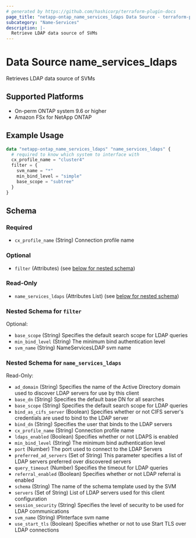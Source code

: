 ```yaml
---
# generated by https://github.com/hashicorp/terraform-plugin-docs
page_title: "netapp-ontap_name_services_ldaps Data Source - terraform-provider-netapp-ontap"
subcategory: "Name-Services"
description: |-
  Retrieve LDAP data source of SVMs
---
```


# Data Source name_services_ldaps
Retrieves LDAP data source of SVMs

## Supported Platforms
* On-perm ONTAP system 9.6 or higher
* Amazon FSx for NetApp ONTAP

## Example Usage
```terraform
data "netapp-ontap_name_services_ldaps" "name_services_ldaps" {
  # required to know which system to interface with
  cx_profile_name = "cluster4"
  filter = {
    svm_name = "*"
    min_bind_level = "simple"
    base_scope = "subtree"
  }
}
```

<!-- schema generated by tfplugindocs -->
## Schema

### Required

- `cx_profile_name` (String) Connection profile name

### Optional

- `filter` (Attributes) (see [below for nested schema](#nestedatt--filter))

### Read-Only

- `name_services_ldaps` (Attributes List) (see [below for nested schema](#nestedatt--name_services_ldaps))

<a id="nestedatt--filter"></a>
### Nested Schema for `filter`

Optional:

- `base_scope` (String) Specifies the default search scope for LDAP queries
- `min_bind_level` (String) The minimum bind authentication level
- `svm_name` (String) NameServicesLDAP svm name


<a id="nestedatt--name_services_ldaps"></a>
### Nested Schema for `name_services_ldaps`

Read-Only:

- `ad_domain` (String) Specifies the name of the Active Directory domain used to discover LDAP servers for use by this client
- `base_dn` (String) Specifies the default base DN for all searches
- `base_scope` (String) Specifies the default search scope for LDAP queries
- `bind_as_cifs_server` (Boolean) Specifies whether or not CIFS server's credentials are used to bind to the LDAP server
- `bind_dn` (String) Specifies the user that binds to the LDAP servers
- `cx_profile_name` (String) Connection profile name
- `ldaps_enabled` (Boolean) Specifies whether or not LDAPS is enabled
- `min_bind_level` (String) The minimum bind authentication level
- `port` (Number) The port used to connect to the LDAP Servers
- `preferred_ad_servers` (Set of String) This parameter specifies a list of LDAP servers preferred over discovered servers
- `query_timeout` (Number) Specifies the timeout for LDAP queries
- `referral_enabled` (Boolean) Specifies whether or not LDAP referral is enabled
- `schema` (String) The name of the schema template used by the SVM
- `servers` (Set of String) List of LDAP servers used for this client configuration
- `session_security` (String) Specifies the level of security to be used for LDAP communications
- `svm_name` (String) IPInterface svm name
- `use_start_tls` (Boolean) Specifies whether or not to use Start TLS over LDAP connections


